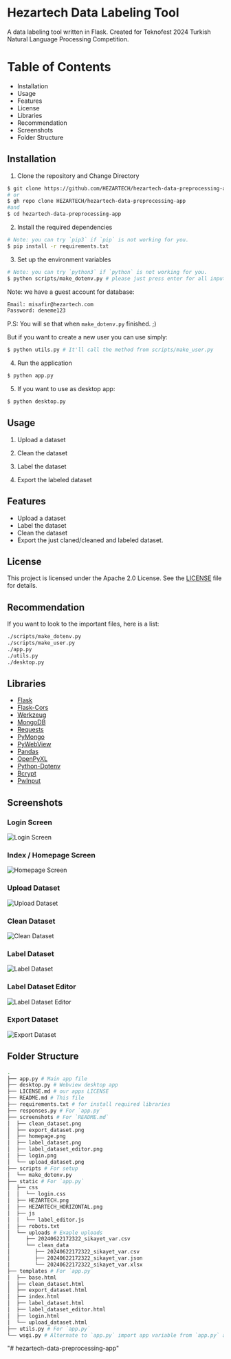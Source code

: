 # Hezartech Data Labeling Tool

A data labeling tool written in Flask.
Created for Teknofest 2024 Turkish Natural Language Processing Competition.

# Table of Contents

- Installation
- Usage
- Features
- License
- Libraries
- Recommendation
- Screenshots
- Folder Structure

## Installation

1. Clone the repository and Change Directory

```sh
$ git clone https://github.com/HEZARTECH/hezartech-data-preprocessing-app
# or
$ gh repo clone HEZARTECH/hezartech-data-preprocessing-app
#and
$ cd hezartech-data-preprocessing-app
```
2. Install the required dependencies

```sh
# Note: you can try `pip3` if `pip` is not working for you.
$ pip install -r requirements.txt
```

3. Set up the environment variables

```sh
# Note: you can try `python3` if `python` is not working for you.
$ python scripts/make_dotenv.py # please just press enter for all inputs
```

Note: we have a guest account for database:

```txt
Email: misafir@hezartech.com
Password: deneme123
```

P.S: You will se that when `make_dotenv.py` finished. ;)

But if you want to create a new user you can use simply:

```sh
$ python utils.py # It'll call the method from scripts/make_user.py
```

4. Run the application

```sh
$ python app.py
```

5. If you want to use as desktop app:
```sh
$ python desktop.py
```

## Usage

1. Upload a dataset

2. Clean the dataset

3. Label the dataset

4. Export the labeled dataset

## Features

- Upload a dataset
- Label the dataset
- Clean the dataset
- Export the just claned/cleaned and labeled dataset.

## License

This project is licensed under the Apache 2.0 License. See the [LICENSE](https://github.com/HEZARTECH/hezartech-data-preprocessing-app/blob/main/LICENSE.md) file for details.

## Recommendation

If you want to look to the important files, here is a list:

```sh
./scripts/make_dotenv.py
./scripts/make_user.py
./app.py
./utils.py
./desktop.py
```

## Libraries

- [Flask](https://flask.palletsprojects.com/en/2.0.x/)
- [Flask-Cors](https://flask-cors.readthedocs.io/en/latest/)
- [Werkzeug](https://werkzeug.palletsprojects.com/en/2.0.x/)
- [MongoDB](https://www.mongodb.com/)
- [Requests](https://requests.readthedocs.io/en/latest/)
- [PyMongo](https://pymongo.readthedocs.io/en/stable/)
- [PyWebView](https://pywebview.flowrl.com/)
- [Pandas](https://pandas.pydata.org/)
- [OpenPyXL](https://openpyxl.readthedocs.io/en/stable/)
- [Python-Dotenv](https://pypi.org/project/python-dotenv/)
- [Bcrypt](https://pypi.org/project/bcrypt/)
- [PwInput](https://pypi.org/project/pwinput/)

## Screenshots

### Login Screen

![Login Screen](https://github.com/HEZARTECH/hezartech-data-preprocessing-app/blob/main/screenshots/login.png)

### Index / Homepage Screen

![Homepage Screen](https://github.com/HEZARTECH/hezartech-data-preprocessing-app/blob/main/screenshots/homepage.png)

### Upload Dataset

![Upload Dataset](https://github.com/HEZARTECH/hezartech-data-preprocessing-app/blob/main/screenshots/upload_dataset.png)

### Clean Dataset

![Clean Dataset](https://github.com/HEZARTECH/hezartech-data-preprocessing-app/blob/main/screenshots/clean_dataset.png)

### Label Dataset

![Label Dataset](https://github.com/HEZARTECH/hezartech-data-preprocessing-app/blob/main/screenshots/label_dataset.png)

### Label Dataset Editor

![Label Dataset Editor](https://github.com/HEZARTECH/hezartech-data-preprocessing-app/blob/main/screenshots/label_dataset_editor.png)

### Export Dataset

![Export Dataset](https://github.com/HEZARTECH/hezartech-data-preprocessing-app/blob/main/screenshots/export_dataset.png)


## Folder Structure
```sh
.
├── app.py # Main app file
├── desktop.py # Webview desktop app
├── LICENSE.md # our apps LICENSE
├── README.md # This file
├── requirements.txt # for install required libraries
├── responses.py # For `app.py`
├── screenshots # For `README.md`
│  ├── clean_dataset.png
│  ├── export_dataset.png
│  ├── homepage.png
│  ├── label_dataset.png
│  ├── label_dataset_editor.png
│  ├── login.png
│  └── upload_dataset.png
├── scripts # For setup
│  └── make_dotenv.py
├── static # For `app.py`
│  ├── css
│  │  └── login.css
│  ├── HEZARTECH.png
│  ├── HEZARTECH_HORIZONTAL.png
│  ├── js
│  │  └── label_editor.js
│  ├── robots.txt
│  └── uploads # Exaple uploads
│     ├── 20240622172322_sikayet_var.csv
│     └── clean_data
│        ├── 20240622172322_sikayet_var.csv
│        ├── 20240622172322_sikayet_var.json
│        └── 20240622172322_sikayet_var.xlsx
├── templates # For `app.py`
│  ├── base.html
│  ├── clean_dataset.html
│  ├── export_dataset.html
│  ├── index.html
│  ├── label_dataset.html
│  ├── label_dataset_editor.html
│  ├── login.html
│  └── upload_dataset.html
├── utils.py # For `app.py`
└── wsgi.py # Alternate to `app.py` import app variable from `app.py` and run the server.
```
"# hezartech-data-preprocessing-app"
